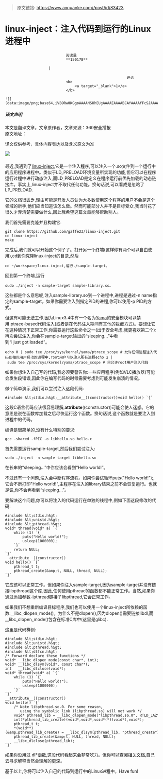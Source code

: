 > 原文链接: https://www.anquanke.com//post/id/83423 


# linux-inject：注入代码到运行的Linux进程中


                                阅读量   
                                **150178**
                            
                        |
                        
                                                            评论
                                <b>
                                    <a target="_blank">1</a>
                                </b>
                                                                                                                                    ![](data:image/png;base64,iVBORw0KGgoAAAANSUhEUgAAAAEAAAABCAYAAAAfFcSJAAAAAXNSR0IArs4c6QAAAARnQU1BAACxjwv8YQUAAAAJcEhZcwAADsQAAA7EAZUrDhsAAAANSURBVBhXYzh8+PB/AAffA0nNPuCLAAAAAElFTkSuQmCC)
                                                                                            



##### 译文声明

本文是翻译文章，文章原作者，文章来源：360安全播报
                                <br>原文地址：[]()

译文仅供参考，具体内容表达以及含义原文为准

[![](https://p4.ssl.qhimg.com/t018afdf427df0f3d3d.jpg)](https://p4.ssl.qhimg.com/t018afdf427df0f3d3d.jpg)

最近,我遇到了[linux-inject](https://github.com/gaffe23/linux-inject/),它是一个注入程序,可以注入一个.so文件到一个运行中的应用程序进程中。类似于LD_PRELOAD环境变量所实现的功能,但它可以在程序运行过程中进行动态注入,而LD_PRELOAD是定义在程序运行前优先加载的动态链接库。事实上,linux-inject并不取代任何功能。换句话说,可以看成是忽略了LP_PRELOAD.

它的文档很匮乏,理由可能是开发人员认为大多数使用这个程序的用户不会是这个领域的新手,他们应当知道该怎么做。然而可能部分人并不是目标受众,我当时花了很久才弄清楚需要做什么,因此我希望这篇文章能够帮助别人。

我们首先需要克隆并且构建它:

```
git clone https://github.com/gaffe23/linux-inject.git
cd linux-inject
make
```

完成后,我们就可以开始这个例子了。打开另一个终端(这样你有两个可以自由使用),cd到你克隆linux-inject的目录,然后

```
cd ~/workspace/linux-inject,运行./sample-target。
```

回到第一个终端,运行

```
sudo ./inject -n sample-target sample-library.so。
```

这些都是什么意思呢,注入sample-library.so到一个进程中,进程是通过-n name指定的sample-target。如果你需要注入到指定PID的进程,你可以使用-p PID的方式。

但这有可能无法工作,因为Linux3.4中有一个名为[Yama](https://www.kernel.org/doc/Documentation/security/Yama.txt)的安全模块可以禁用 ptrace-based代码注入(或者是在代码注入期间有其他的拦截方式)。要想让它在这种情况下正常工作,你需要运行这些命令之一(出于安全考虑,我更喜欢第二个):再次尝试注入,你会在sample-target输出的“sleeping…”中看到“I just got loaded”。

```
echo 0 | sudo tee /proc/sys/kernel/yama/ptrace_scope # 允许任何进程注入代码到相同用户启动的进程中,root用户可以注入所有进程echo 2 | sudo tee /proc/sys/kernel/yama/ptrace_scope # 只允许root用户注入代码
```



如果你想注入自己写的代码,我必须要警告你:一些应用程序(例如VLC播放器)可能会发生段错误,因此你在编写代码的时候需要考虑到可能发生崩溃的情况。

做个简单演示,我们可以尝试注入这段代码:

```
#include &lt;stdio.h&gt;__attribute__((constructor))void hello() `{`    puts("Hello world!");`}`
```

这段C语言代码应该很容易理解,__attribute__((constructor))可能会使人迷惑。它的意思是说在函数库加载之后尽快运行这个函数。换句话说,这个函数就是要注入到进程中的代码。

编译是很简单的,没有什么特别的要求:

```
gcc -shared -fPIC -o libhello.so hello.c
```

首先需要运行sample-target,然后我们尝试注入:

```
sudo ./inject -n sample-target libhello.so
```

在长串的“sleeping…”中你应该会看到“Hello world!”。

不过还有一个问题,注入会中断程序流程。如果你尝试循环puts("Hello world!");,它会不断打印"Hello world!",主程序在注入的library结束之前不会恢复运行。也就是说,你不会再看到“sleeping…”。

要解决这个问题,你可以将注入的代码运行在单独的线程中,例如下面这段修改的代码:

```
#include &lt;stdio.h&gt;
#include &lt;unistd.h&gt;
#include &lt;pthread.h&gt;
void* thread(void* a) `{`
    while (1) `{`
        puts("Hello world!");
        usleep(1000000);
    `}`
    return NULL;
`}`
__attribute__((constructor))
void hello() `{`
    pthread_t t;
    pthread_create(&amp;t, NULL, thread, NULL);
`}`
```



它应该可以正常工作。但如果你注入sample-target,因为sample-target并没有链接libpthread这个库,因此,任何使用pthread的函数都不能正常工作。当然,如果你通过添加参数-lpthread链接了libpthread,它会正常工作。

如果我们不想重新编译目标程序,我们也可以使用一个linux-inject所依赖的函数:__libc_dlopen_mode()。为什么不是dlopen(),因为dlopen()需要链接libdl,而__libc_dlopen_mode()包含在标准C库中(这里是glibc).

这里是代码样例:

```
#include &lt;stdio.h&gt;
#include &lt;unistd.h&gt;
#include &lt;pthread.h&gt;
#include &lt;dlfcn.h&gt;
/* Forward declare these functions */
void* __libc_dlopen_mode(const char*, int);
void* __libc_dlsym(void*, const char*);
int   __libc_dlclose(void*);
void* thread(void* a) `{`
    while (1) `{`
        puts("Hello world!");
        usleep(1000000);
    `}`
`}`
__attribute__((constructor))
void hello() `{`
    /* Note libpthread.so.0. For some reason,
       using the symbolic link (libpthread.so) will not work */
    void* pthread_lib = __libc_dlopen_mode("libpthread.so.0", RTLD_LAZY);
    int(*pthread_lib_create)(void*,void*,void*(*)(void*),void*);
    pthread_t t;
    *(void**)(&amp;pthread_lib_create) = __libc_dlsym(pthread_lib, "pthread_create");
    pthread_lib_create(&amp;t, NULL, thread, NULL);
    __libc_dlclose(pthread_lib);
`}`
```

如果你没用过 dl*函数,这段代码看起来会非常吃力。但你可以查阅[相关文档](http://linux.die.net/man/3/dlopen),自己去寻求解释当然会理解的更深。

基于以上,你将可以注入自己的代码到运行中的Linux进程中。Have fun!
